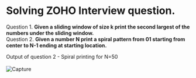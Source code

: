 # Solving ZOHO Interview question.
Question 1. <b>Given a sliding window of size k print the second largest of the numbers under the sliding window.</b><br>
Question 2. <b>Given a number N print a spiral pattern from 01 starting from center to N-1 ending at starting location.</b>

Output of question 2 - Spiral printing for N=50 <br><br>
![Capture](https://user-images.githubusercontent.com/38600655/69005775-c544b400-094c-11ea-89d2-17543ec6869b.PNG)
